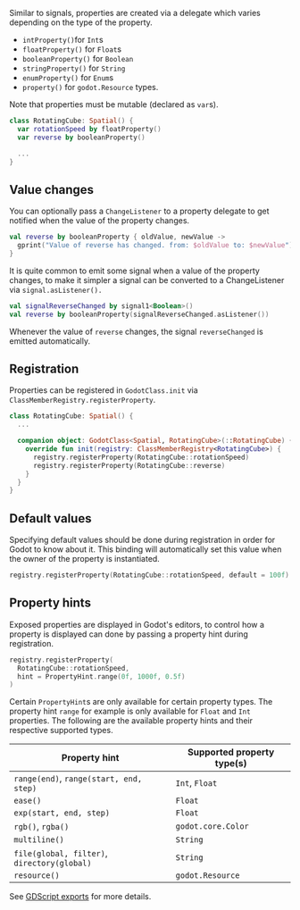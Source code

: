 Similar to signals, properties are created via a delegate which varies depending on the type of the property.

- `intProperty()`for `Int`s
- `floatProperty()` for `Float`s
- `booleanProperty()` for `Boolean`
- `stringProperty()` for `String`
- `enumProperty()` for `Enum`s
- `property()` for `godot.Resource` types.

Note that properties must be mutable (declared as `var`s).

```kotlin
class RotatingCube: Spatial() {
  var rotationSpeed by floatProperty()
  var reverse by booleanProperty()

  ...
}
```


## Value changes
You can optionally pass a `ChangeListener` to a property delegate to get notified when the value of the property changes.

```kotlin
val reverse by booleanProperty { oldValue, newValue ->
  gprint("Value of reverse has changed. from: $oldValue to: $newValue")
}
```

It is quite common to emit some signal when a value of the property changes, to make it simpler a signal can be converted to a ChangeListener via `signal.asListener().`

```kotlin
val signalReverseChanged by signal1<Boolean>()
val reverse by booleanProperty(signalReverseChanged.asListener())
```

Whenever the value of `reverse` changes, the signal `reverseChanged` is emitted automatically.


## Registration
Properties can be registered in `GodotClass.init` via `ClassMemberRegistry.registerProperty`.

```kotlin
class RotatingCube: Spatial() {
  ...

  companion object: GodotClass<Spatial, RotatingCube>(::RotatingCube) {
    override fun init(registry: ClassMemberRegistry<RotatingCube>) {
      registry.registerProperty(RotatingCube::rotationSpeed)
      registry.registerProperty(RotatingCube::reverse)
    }
  }
}
```

## Default values
Specifying default values should be done during registration in order for Godot to know about it. This binding will automatically set this value when the owner of the property is instantiated.

```kotlin
registry.registerProperty(RotatingCube::rotationSpeed, default = 100f)
```

## Property hints
Exposed properties are displayed in Godot's editors, to control how a property is displayed can done by passing a property hint during registration.

```kotlin
registry.registerProperty(
  RotatingCube::rotationSpeed, 
  hint = PropertyHint.range(0f, 1000f, 0.5f)
)
```

Certain `PropertyHint`s are only available for certain property types. The property hint `range` for example is only available for `Float` and `Int` properties. The following are the available property hints and their respective supported types.

| Property hint                                   | Supported property type(s)            |
|-------------------------------------------------|---------------------------------------|
| `range(end)`, `range(start, end, step)`         | `Int`, `Float`                        |
| `ease()`                                        | `Float`                               |
| `exp(start, end, step)`                         | `Float`                               |
| `rgb()`, `rgba()`                               | `godot.core.Color`                    |
| `multiline()`                                   | `String`                              |
| `file(global, filter)`, `directory(global)`     | `String`                              |
| `resource()`                                    | `godot.Resource`                      |

See [GDScript exports](https://docs.godotengine.org/en/stable/getting_started/scripting/gdscript/gdscript_exports.html) for more details.
 